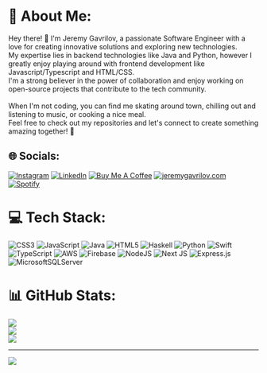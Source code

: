 # 💫 About Me:
Hey there! 👋 I'm Jeremy Gavrilov, a passionate Software Engineer with a love for creating innovative solutions and exploring new technologies. <br>My expertise lies in backend technologies like Java and Python, however I greatly enjoy playing around with frontend development like Javascript/Typescript and HTML/CSS. <br>I'm a strong believer in the power of collaboration and enjoy working on open-source projects that contribute to the tech community.<br><br>When I'm not coding, you can find me skating around town, chilling out and listening to music, or cooking a nice meal.<br>Feel free to check out my repositories and let's connect to create something amazing together! 🚀


## 🌐 Socials:
[![Instagram](https://img.shields.io/badge/Instagram-%23E4405F.svg?logo=Instagram&logoColor=white)](https://instagram.com/thejereface) 
[![LinkedIn](https://img.shields.io/badge/LinkedIn-%230077B5.svg?logo=linkedin&logoColor=white)](https://linkedin.com/in/jeremy-gavrilov) 
[![Buy Me A Coffee](https://img.shields.io/badge/-Buy%20Me%20A%20Coffee-orange?logo=buy-me-a-coffee&logoColor=white)](https://www.buymeacoffee.com/jeremygavrilov) 
[![jeremygavrilov.com](https://img.shields.io/badge/-My%20Website-blueviolet?style=flat-square&logo=appveyor)](https://jeremygavrilov.com/)
[![Spotify](https://img.shields.io/badge/Spotify-%231ED760.svg?logo=spotify&logoColor=white)](https://open.spotify.com/user/12130662157?si=df6e90755dd44083&nd=1)

# 💻 Tech Stack:
![CSS3](https://img.shields.io/badge/css3-%231572B6.svg?style=for-the-badge&logo=css3&logoColor=white) ![JavaScript](https://img.shields.io/badge/javascript-%23323330.svg?style=for-the-badge&logo=javascript&logoColor=%23F7DF1E) ![Java](https://img.shields.io/badge/java-%23ED8B00.svg?style=for-the-badge&logo=java&logoColor=white) ![HTML5](https://img.shields.io/badge/html5-%23E34F26.svg?style=for-the-badge&logo=html5&logoColor=white) ![Haskell](https://img.shields.io/badge/Haskell-5e5086?style=for-the-badge&logo=haskell&logoColor=white) ![Python](https://img.shields.io/badge/python-3670A0?style=for-the-badge&logo=python&logoColor=ffdd54) ![Swift](https://img.shields.io/badge/swift-F54A2A?style=for-the-badge&logo=swift&logoColor=white) ![TypeScript](https://img.shields.io/badge/typescript-%23007ACC.svg?style=for-the-badge&logo=typescript&logoColor=white) ![AWS](https://img.shields.io/badge/AWS-%23FF9900.svg?style=for-the-badge&logo=amazon-aws&logoColor=white) ![Firebase](https://img.shields.io/badge/firebase-%23039BE5.svg?style=for-the-badge&logo=firebase) ![NodeJS](https://img.shields.io/badge/node.js-6DA55F?style=for-the-badge&logo=node.js&logoColor=white) ![Next JS](https://img.shields.io/badge/Next-black?style=for-the-badge&logo=next.js&logoColor=white) ![Express.js](https://img.shields.io/badge/express.js-%23404d59.svg?style=for-the-badge&logo=express&logoColor=%2361DAFB) ![MicrosoftSQLServer](https://img.shields.io/badge/Microsoft%20SQL%20Sever-CC2927?style=for-the-badge&logo=microsoft%20sql%20server&logoColor=white)
# 📊 GitHub Stats:
![](https://github-readme-stats.vercel.app/api?username=jgavrilo&theme=tokyonight&hide_border=false&include_all_commits=true&count_private=true)<br/>
![](https://github-readme-streak-stats.herokuapp.com/?user=jgavrilo&theme=tokyonight&hide_border=false)<br/>
![](https://github-readme-stats.vercel.app/api/top-langs/?username=jgavrilo&theme=tokyonight&hide_border=false&include_all_commits=true&count_private=false&layout=compact)

---
[![](https://visitcount.itsvg.in/api?id=jgavrilo&icon=0&color=0)](https://visitcount.itsvg.in)

<!-- Proudly created with GPRM ( https://gprm.itsvg.in ) -->
